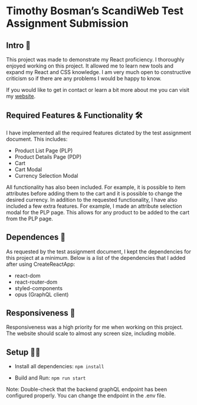 # Timothy Bosman’s ScandiWeb Test Assignment Submission

## Intro 📣
This project was made to demonstrate my React proficiency. I thoroughly enjoyed working on this project. It allowed me to learn new tools and expand my React and CSS knowledge. I am very much open to constructive criticism so if there are any problems I would be happy to know.

If you would like to get in contact or learn a bit more about me you can visit my [website](www.timothybosman.co.za). 


## Required Features & Functionality 🛠
I have implemented all the required features dictated by the test assignment document.
This includes:
- Product List Page (PLP)
- Product Details Page (PDP)
- Cart
- Cart Modal
- Currency Selection Modal

All functionality has also been included. For example, it is possible to item attributes before adding them to the cart and it is possible to change the desired currency. In addition to the requested functionality, I have also included a few extra features. For example, I made an attribute selection modal for the PLP page. This allows for any product to be added to the cart from the PLP page. 

## Dependences 🧱
As requested by the test assignment document, I kept the dependencies for this project at a minimum. Below is a list of the dependencies that I added after using CreateReactApp:
- react-dom
- react-router-dom
- styled-components
- opus (GraphQL client)

## Responsiveness 📱
Responsiveness was a high priority for me when working on this project. The website should scale to almost any screen size, including mobile.

## Setup 🏃‍♂️
- Install all dependencies: `npm install`

- Build and Run: `npm run start`

Note: Double-check that the backend graphQL endpoint has been configured properly. You can change the endpoint in the .env file.
